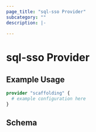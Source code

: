 ```yaml
---
page_title: "sql-sso Provider"
subcategory: ""
description: |-
  
---
```


# sql-sso Provider



## Example Usage

```terraform
provider "scaffolding" {
  # example configuration here
}
```

## Schema
